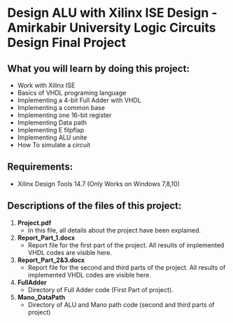 # Design ALU with Xilinx ISE Design - Amirkabir University Logic Circuits Design Final Project

## What you will learn by doing this project:

- Work with Xilinx ISE
- Basics of VHDL programing language
- Implementing a 4-bit Full Adder with VHDL
- Implementing a common base
- Implementing one 16-bit register
- Implementing Data path
- Implementing E filpflap
- Implementing ALU unite
- How To simulate a circuit

## Requirements:
- Xilinx Design Tools 14.7 (Only Works on Windows 7,8,10)

## Descriptions of the files of this project:
1. **Project.pdf**
    - In this file, all details about the project have been explained.
2. **Report_Part_1.docx**
    - Report file for the first part of the project. All results of implemented VHDL codes are visible here.
3. **Report_Part_2&3.docx**
    - Report file for the second and third parts of the project. All results of implemented VHDL codes are visible here.
4. **FullAdder**
    - Directory of Full Adder code (First Part of project).
5. **Mano_DataPath**
    - Directory of ALU and Mano path code (second and third parts of project)
